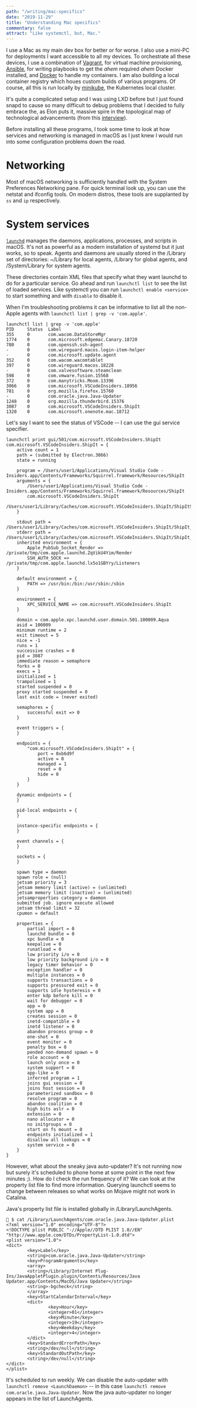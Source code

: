 ```yaml
---
path: "/writing/mac-specifics"
date: "2019-11-29"
title: "Understanding Mac specifics"
commentary: false
attract: "Like systemctl, but, Mac."
---
```


I use a Mac as my main dev box for better or for worse.  I also use a mini-PC for deployments I want accessible to all my devices.  To orchestrate all these devices, I use a combination of [Vagrant](https://www.vagrantup.com/intro/index.html), for virtual machine provisioning, [Ansible](https://www.ansible.com/), for writing playbooks to get the *ahem* required *ahem* Docker installed, and [Docker](https://www.docker.com/) to handle my containers.  I am also building a local container registry which houes custom builds of various programs.  Of course, all this is run locally by [minikube](https://github.com/kubernetes/minikube), the Kubernetes local cluster.

It's quite a complicated setup and I was using LXD before but I just found snapd to cause so many difficult to debug problems that I decided to fully embrace the, as Elon puts it, massive spire in the topological map of technological advancements (from this [interview](https://www.youtube.com/watch?v=f3lUEnMaiAU)).

Before installing all these programs, I took some time to look at how services and networking is managed in macOS as I just knew I would run into some configuration problems down the road.

# Networking
Most of macOS networking is sufficiently handled with the System Preferences Networking pane.  For quick terminal look up, you can use the netstat and ifconfig tools.  On modern distros, these tools are supplanted by `ss` and `ip` respectively.

# System services
[`launchd`](https://www.launchd.info/) manages the daemons, applications, processes, and scripts in macOS.  It's not as powerful as a modern installation of systemd but it just works, so to speak.  Agents and daemons are usually stored in the /Library set of directories: ~/Library for local agents, /Library for global agents, and /System/Library for system agents.

These directories contain XML files that specify what they want launchd to do for a particular service.  Go ahead and run `launchctl list` to see the list of loaded services.  Like systemctl you can run `launchctl enable <service>` to start something and with `disable` to disable it.

When I'm troubleshooting problems it can be informative to list all the non-Apple agents with `launchctl list | grep -v 'com.apple'`.

```
launchctl list | grep -v 'com.apple'
PID     Status  Label
355     0       com.wacom.DataStoreMgr
1774    0       com.microsoft.edgemac.Canary.18720
780     0       com.openssh.ssh-agent
-       0       com.wireguard.macos.login-item-helper
-       0       com.microsoft.update.agent
352     0       com.wacom.wacomtablet
397     0       com.wireguard.macos.18228
-       0       com.valvesoftware.steamclean
598     0       com.vmware.fusion.15568
372     0       com.manytricks.Moom.13396
3066    0       com.microsoft.VSCodeInsiders.18956
781     0       org.mozilla.firefox.15760
-       0       com.oracle.java.Java-Updater
1248    0       org.mozilla.thunderbird.15376
3087    0       com.microsoft.VSCodeInsiders.ShipIt
1320    0       com.microsoft.onenote.mac.18712
```

Let's say I want to see the status of VSCode -- I can use the gui service specifier.
```
launchctl print gui/501/com.microsoft.VSCodeInsiders.ShipIt
com.microsoft.VSCodeInsiders.ShipIt = {
	active count = 1
	path = (submitted by Electron.3066)
	state = running

	program = /Users/user1/Applications/Visual Studio Code - Insiders.app/Contents/Frameworks/Squirrel.framework/Resources/ShipIt
	arguments = {
		/Users/user1/Applications/Visual Studio Code - Insiders.app/Contents/Frameworks/Squirrel.framework/Resources/ShipIt
		com.microsoft.VSCodeInsiders.ShipIt
		/Users/user1/Library/Caches/com.microsoft.VSCodeInsiders.ShipIt/ShipItState.plist
	}

	stdout path = /Users/user1/Library/Caches/com.microsoft.VSCodeInsiders.ShipIt/ShipIt_stdout.log
	stderr path = /Users/user1/Library/Caches/com.microsoft.VSCodeInsiders.ShipIt/ShipIt_stderr.log
	inherited environment = {
		Apple_PubSub_Socket_Render => /private/tmp/com.apple.launchd.ZqVikU4Yim/Render
		SSH_AUTH_SOCK => /private/tmp/com.apple.launchd.lx5o1GBYry/Listeners
	}

	default environment = {
		PATH => /usr/bin:/bin:/usr/sbin:/sbin
	}

	environment = {
		XPC_SERVICE_NAME => com.microsoft.VSCodeInsiders.ShipIt
	}

	domain = com.apple.xpc.launchd.user.domain.501.100009.Aqua
	asid = 100009
	minimum runtime = 2
	exit timeout = 5
	nice = -1
	runs = 1
	successive crashes = 0
	pid = 3087
	immediate reason = semaphore
	forks = 0
	execs = 1
	initialized = 1
	trampolined = 1
	started suspended = 0
	proxy started suspended = 0
	last exit code = (never exited)

	semaphores = {
		successful exit => 0
	}

	event triggers = {
	}

	endpoints = {
		"com.microsoft.VSCodeInsiders.ShipIt" = {
			port = 0xb6d9f
			active = 0
			managed = 1
			reset = 0
			hide = 0
		}
	}

	dynamic endpoints = {
	}

	pid-local endpoints = {
	}

	instance-specific endpoints = {
	}

	event channels = {
	}

	sockets = {
	}

	spawn type = daemon
	spawn role = (null)
	jetsam priority = 3
	jetsam memory limit (active) = (unlimited)
	jetsam memory limit (inactive) = (unlimited)
	jetsamproperties category = daemon
	submitted job. ignore execute allowed
	jetsam thread limit = 32
	cpumon = default

	properties = {
		partial import = 0
		launchd bundle = 0
		xpc bundle = 0
		keepalive = 0
		runatload = 0
		low priority i/o = 0
		low priority background i/o = 0
		legacy timer behavior = 0
		exception handler = 0
		multiple instances = 0
		supports transactions = 0
		supports pressured exit = 0
		supports idle hysteresis = 0
		enter kdp before kill = 0
		wait for debugger = 0
		app = 0
		system app = 0
		creates session = 0
		inetd-compatible = 0
		inetd listener = 0
		abandon process group = 0
		one-shot = 0
		event monitor = 0
		penalty box = 0
		pended non-demand spawn = 0
		role account = 0
		launch only once = 0
		system support = 0
		app-like = 0
		inferred program = 1
		joins gui session = 0
		joins host session = 0
		parameterized sandbox = 0
		resolve program = 0
		abandon coalition = 0
		high bits aslr = 0
		extension = 0
		nano allocator = 0
		no initgroups = 0
		start on fs mount = 0
		endpoints initialized = 1
		disallow all lookups = 0
		system service = 0
	}
}
```

However, what about the sneaky java auto-updater?  It's not running now but surely it's scheduled to phone home at some point in the next few minutes ;).  How do I check the run frequency of it?  We can look at the property list file to find more information.  Querying launchctl seems to change between releases so what works on Mojave might not work in Catalina.

Java's property list file is installed globally in /Library/LaunchAgents.
```
 $ cat /Library/LaunchAgents/com.oracle.java.Java-Updater.plist 
<?xml version="1.0" encoding="UTF-8"?>
<!DOCTYPE plist PUBLIC "-//Apple//DTD PLIST 1.0//EN" "http://www.apple.com/DTDs/PropertyList-1.0.dtd">
<plist version="1.0">
<dict>
        <key>Label</key>
        <string>com.oracle.java.Java-Updater</string>
        <key>ProgramArguments</key>
        <array>
        <string>/Library/Internet Plug-Ins/JavaAppletPlugin.plugin/Contents/Resources/Java Updater.app/Contents/MacOS/Java Updater</string>
        <string>-bgcheck</string>
        </array>
        <key>StartCalendarInterval</key>
        <dict>
                <key>Hour</key>
                <integer>01</integer>
                <key>Minute</key>
                <integer>19</integer>
                <key>Weekday</key>
                <integer>4</integer>
        </dict>
        <key>StandardErrorPath</key>
        <string>/dev/null</string>
        <key>StandardOutPath</key>
        <string>/dev/null</string>
</dict>
</plist>
```

It's scheduled to run weekly.  We can disable the auto-updater with `launchctl remove <LaunchDaemon>` -- in this case `launchctl remove com.oracle.java.Java-Updater`.  Now the java auto-updater no longer appears in the list of LaunchAgents.